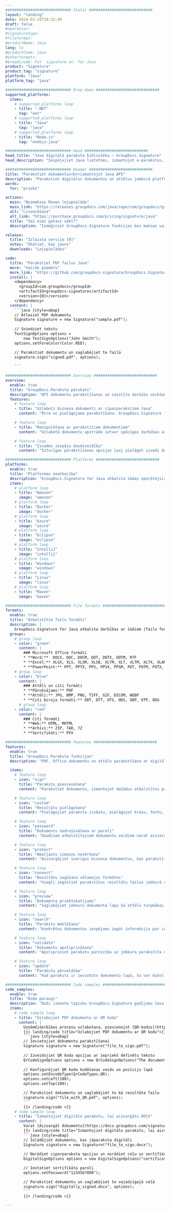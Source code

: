 ```yaml
---
############################# Static ############################
layout: "landing"
date: 2024-03-15T20:32:49
draft: false
#operation: 
#signaturetype: 
#fileformat: 
#productName: Java
lang: lv
#productCode: java
#otherformats: 
#breadcrumb: Put  signature on  for Java
product: "Signature"
product_tag: "signature"
platform: "Java"
platform_tag: "java"

############################# Drop-down ############################
supported_platforms:
  items:
    # supported_platforms loop
    - title: ".NET"
      tag: "net"
    # supported_platforms loop
    - title: "Java"
      tag: "java"
    # supported_platforms loop
    - title: "Node.js"
      tag: "nodejs-java"

############################# Head ############################
head_title: "Java digitālā paraksta bibliotēka — GroupDocs.Signature"
head_description: "Iespējojiet Java lietotnes, izmantojot e-parakstus, izmantojot GroupDocs.Signature. Parakstiet biznesa dokumentus ātri un bez piepūles."

############################# Header ############################
title: "Parakstiet dokumentus<br>izmantojot Java API"
description: "Parakstiet digitālos dokumentus un attēlus jebkurā platformā, izmantojot mūsu elastīgās API un uz lietotnēm balstītus risinājumus programmētājiem un galalietotājiem."
words:
  for: "priekš"

actions:
  main: "Bezmaksas Maven lejupielāde"
  main_link: "https://releases.groupdocs.com/java/repo/com/groupdocs/groupdocs-signature/"
  alt: "Licencēšana"
  alt_link: "https://purchase.groupdocs.com/pricing/signature/java"
  title: "Vai esat gatavs sākt?"
  description: "Izmēģiniet GroupDocs.Signature funkcijas bez maksas vai pieprasiet licenci"

release:
  title: "Izlaista versija {0}"
  notes: "Skatiet, kas jauns"
  downloads: "Lejupielādes"

code:
  title: "Parakstiet PDF failus Java"
  more: "Vairāk piemēru"
  more_link: "https://github.com/groupdocs-signature/GroupDocs.Signature-for-Java"
  install: |
    <dependency>
      <groupId>com.groupdocs</groupId>
      <artifactId>groupdocs-signature</artifactId>
      <version>{0}</version>
    </dependency>
  content: |
    ```java {style=abap}  
    // Atlasiet PDF dokumentu
    Signature signature = new Signature("sample.pdf");
    
    // Sniedziet tekstu
    TextSignOptions options = 
        new TextSignOptions("John Smith");
    options.setForeColor(Color.RED);

    // Parakstiet dokumentu un saglabājiet to failā
    signature.sign("signed.pdf", options);
    
    ```

############################# Overview ############################
overview:
  enable: true
  title: "GroupDocs.Paraksta pārskats"
  description: "API dokumentu parakstīšanas un saistīto darbību veikšanai Java lietojumprogrammās"
  features:
    # feature loop
    - title: "Uzlaboti biznesa dokumenti ar ciparparakstiem Java"
      content: "Ātra un pielāgojama parakstīšana: GroupDocs.Signature for Java piedāvā plašu digitālā paraksta iespēju klāstu PDF failiem, attēliem un Office dokumentiem. Varat izmantot tekstu, svītrkodus, QR kodus, digitālos sertifikātus, attēlus vai slēptos metadatus. Dokumentu apstrāde ir ātra un efektīva."

    # feature loop
    - title: "Manipulēšana ar parakstītiem dokumentiem"
      content: "Uzlabotā dokumentu apstrāde ietver spēcīgas darbības ar parakstītiem dokumentiem, izmantojot GroupDocs.Signature for Java. Jūs varat meklēt un apstiprināt parakstus, kas pievienoti biznesa dokumentiem, izmantojot dažādus noderīgus kritērijus. Turklāt varat piekļūt detalizētai informācijai par dokumentu vai iegūt tā lapu priekšskatījuma attēlus."

    # feature loop
    - title: "Izvades iespēju daudzveidība"
      content: "Izturīgas parakstīšanas opcijas ļauj pielāgot izvadi dokumentiem, kas parakstīti ar GroupDocs.Signature for Java. Jūs varat precīzi novietot jebkuru parakstu jebkurā dokumenta lapā un konfigurēt tā izskatu dažādos veidos. Java API atbalsta parakstīto biznesa dokumentu saglabāšanu daudzos atbalstītos formātos un nodrošina iespējas tos aizsargāt ar parolēm."

############################# Platforms ############################
platforms:
  enable: true
  title: "Platformas neatkarība"
  description: "GroupDocs.Signature for Java atbalsta šādas operētājsistēmas, ietvarus un pakotņu pārvaldniekus"
  items:
    # platform loop
    - title: "Amazon"
      image: "amazon"
    # platform loop
    - title: "Docker"
      image: "docker"
    # platform loop
    - title: "Azure"
      image: "azure"
    # platform loop
    - title: "Eclipse"
      image: "eclipse"
    # platform loop
    - title: "IntelliJ"
      image: "intellij"
    # platform loop
    - title: "Windows"
      image: "windows"
    # platform loop
    - title: "Linux"
      image: "linux"
    # platform loop
    - title: "Maven"
      image: "maven"

############################# File formats ############################
formats:
  enable: true
  title: "Atbalstītie failu formāti"
  description: |
    GroupDocs.Signature for Java atbalsta darbības ar šādiem [failu formātiem](https://docs.groupdocs.com/signature/java/supported-document-formats/).
  groups:
    # group loop
    - color: "green"
      content: |
        ### Microsoft Office formāti
        * **Word:**  DOCX, DOC, DOCM, DOT, DOTX, DOTM, RTF
        * **Excel:** XLSX, XLS, XLSM, XLSB, XLTM, XLT, XLTM, XLTX, XLAM, SXC, SpreadsheetML
        * **PowerPoint:** PPT, PPTX, PPS, PPSX, PPSM, POT, POTM, POTX, PPTM
    # group loop
    - color: "blue"
      content: |
        ### Attēli un citi formāti
        * **Pārnēsājams:** PDF
        * **Attēli:** JPG, BMP, PNG, TIFF, GIF, DICOM, WEBP
        * **Citi biroja formāti:** ODT, OTT, OTS, ODS, ODP, OTP, ODG
      # group loop
    - color: "red"
      content: |
        ### Citi formāti
        * **Web:** HTML, MHTML
        * **Arhīvi:** ZIP, TAR, 7Z
        * **Sertifikāti:** PFX

############################# Features ############################
features:
  enable: true
  title: "GroupDocs.Paraksta funkcijas"
  description: "PDF, Office dokumentu un attēlu parakstīšana ar digitālajiem parakstiem"

  items:
    # feature loop
    - icon: "sign"
      title: "Parakstu pievienošana"
      content: "Parakstiet dokumentu, izmantojot dažādus atbalstītos paraksta veidus, precīzi ievietojot ciparparakstu jebkurā vietā jebkurā lapā."

    # feature loop
    - icon: "custom"
      title: "Rezultātu pielāgošana"
      content: "Pielāgojiet paraksta izskatu, pielāgojot krāsu, fontu, apmali, rotāciju un citas funkcijas, lai sasniegtu vēlamo rezultātu."

    # feature loop
    - icon: "password"
      title: "Dokumentu nodrošināšana ar paroli"
      content: "Daudziem atbalstītajiem dokumentu veidiem varat aizsargāt parakstīto dokumentu ar paroli."

    # feature loop
    - icon: "protect"
      title: "Neatļautu izmaiņu novēršana"
      content: "Aizsargājiet svarīgus biznesa dokumentus, kas parakstīti ar digitālo sertifikātu, no nesankcionētām izmaiņām."

    # feature loop
    - icon: "convert"
      title: "Rezultātu iegūšana vēlamajos formātos"
      content: "Viegli iegūstiet parakstītus rezultātu failus jebkurā atbalstītā formātā. Varat arī bez pūlēm pārvērst MS Word dokumentus PDF formātā."

    # feature loop
    - icon: "preview"
      title: "Dokumenta priekšskatījums"
      content: "Saglabājiet jebkuru dokumenta lapu kā attēlu turpmākai apstrādei."

    # feature loop
    - icon: "search"
      title: "Parakstu meklēšana"
      content: "Konkrētos dokumentos iespējams iegūt informāciju par iepriekš pievienotajiem parakstiem."

    # feature loop
    - icon: "validate"
      title: "Dokumentu apstiprināšana"
      content: "Apstipriniet parakstu pareizību uz jebkura parakstīta dokumenta."

    # feature loop
    - icon: "update"
      title: "Parakstu pārvaldība"
      content: "Kad paraksts ir ievietots dokumenta lapā, to var dzēst, pārvietot vai atjaunināt pēc vajadzības."

############################# Code samples ############################
code_samples:
  enable: true
  title: "Koda paraugi"
  description: "Daži izmanto tipisku GroupDocs.Signature gadījumu Java operācijām"
  items:
    # code sample loop
    - title: "Uzlabojiet PDF dokumentu ar QR kodu"
      content: |
        Uzņēmējdarbības procesu uzlabošana, pievienojot [QR-kodus](https://docs.groupdocs.com/signature/java/esign-document-with-qr-code-signature/) konkrētām PDF dokumentu lapām, var būt vērtīgi. Ir piemērs, kā pievienot QR kodu, izmantojot GroupDocs.Signature for Java.
        {{< landing/code title="Uzlabojiet PDF dokumentu ar QR kodu">}}
        ```java {style=abap}
        // Ievietojiet dokumentu parakstīšanai
        Signature signature = new Signature("file_to_sign.pdf");
        
        // Izveidojiet QR koda opcijas ar iepriekš definētu tekstu
        QrCodeSignOptions options = new QrCodeSignOptions("The document is approved by John Smith");
        
        // Konfigurējiet QR koda kodēšanas veidu un pozīciju lapā
        options.setEncodeType(QrCodeTypes.QR);
        options.setLeft(100);
        options.setTop(100);

        // Parakstiet dokumentu un saglabājiet to kā rezultāta failu
        signature.sign("file_with_QR.pdf", options);
        ```
        {{< /landing/code >}}
    # code sample loop
    - title: "Izmantojiet digitālo parakstu, lai aizsargātu DOCX"
      content: |
        Varat [Aizsargāt dokumentu](https://docs.groupdocs.com/signature/java/esign-document-with-digital-signature/), izmantojot personiskos vai korporatīvos parakstus, kas saglabāti kā digitālie sertifikāti. Ar sertifikātu nodrošinātos dokumentus nevar mainīt, nepadarot parakstu par nederīgu.
        {{< landing/code title="Izmantojiet digitālo parakstu, lai aizsargātu DOCX">}}
        ```java {style=abap}   
        // Ielādējiet dokumentu, kas jāparaksta digitāli
        Signature signature = new Signature("file_to_sign.docx");
        
        // Norādiet ciparparaksta opcijas un norādiet ceļu uz sertifikāta failu
        DigitalSignOptions options = new DigitalSignOptions("certificate.pfx");

        // Iestatiet sertifikāta paroli
        options.setPassword("1234567890");

        // Parakstiet dokumentu un saglabājiet to vajadzīgajā ceļā
        signature.sign("digitally_signed.docx", options);
        ```
        {{< /landing/code >}}

---
```

